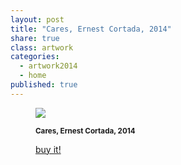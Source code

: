```yaml
---
layout: post
title: "Cares, Ernest Cortada, 2014"
share: true
class: artwork
categories:
  - artwork2014
  - home
published: true
---
```


<figure class="text-center">
	<img src="http://www.artinpocket.cat/wp-content/uploads/2014/05/cares-watermark.jpg">
	<figcaption>
		<p><small><strong>Cares, Ernest Cortada, 2014</strong></small></p>
		<p><a href="http://www.artinpocket.cat/product/cares-ernest-cortada-2014/" class="btn btn-primary btn-lg"><i class="fa fa-credit-card"></i> buy it!</a></p>
	</figcaption>
</figure>